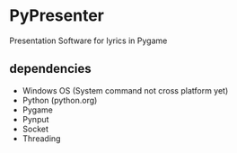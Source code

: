 # PyPresenter
Presentation Software for lyrics in Pygame


## dependencies
- Windows OS (System command not cross platform yet)
- Python (python.org)
- Pygame
- Pynput
- Socket
- Threading
